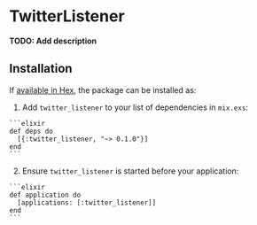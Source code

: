 # TwitterListener

**TODO: Add description**

## Installation

If [available in Hex](https://hex.pm/docs/publish), the package can be installed as:

  1. Add `twitter_listener` to your list of dependencies in `mix.exs`:

    ```elixir
    def deps do
      [{:twitter_listener, "~> 0.1.0"}]
    end
    ```

  2. Ensure `twitter_listener` is started before your application:

    ```elixir
    def application do
      [applications: [:twitter_listener]]
    end
    ```

